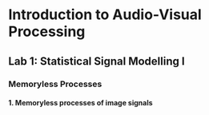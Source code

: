 # Introduction to Audio-Visual Processing

## Lab 1: Statistical Signal Modelling I

### Memoryless Processes

#### 1. Memoryless processes of image signals



